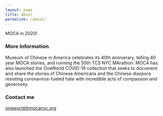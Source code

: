 ```yaml
---
layout: page
title: About
permalink: /about/
---
```


MOCA in 2020!

### More Information

Museum of Chinese in America celebrates its 40th anniverary, telling 40 year MOCA stories, and running the 50th TCS NYC MArathon. MOCA has also launched the OneWorld COVID-19 collection that seeks to document and share the stories of Chinese Americans and the Chinese diaspora resisting coronavirus-fueled hate with incredible acts of compassion and generosity. ⁣⁣

### Contact me

[oneworld@mocanyc.org](mailto:oneworld@mocanyc.org)
